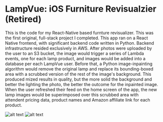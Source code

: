 # LampVue: iOS Furniture Revisualzier (Retired)

This is the code for my React-Native based furnture revisualizer. This was the first original, full-stack project I completed. This app ran on a React Native frontend, with significant backend code written in Python. Backend infrastructure resided exclusively in AWS. After photos were uploaded by the user to an S3 bucket, the image would trigger a series of Lambda events, one for each lamp product, and images would be added into a database per each LampVue user. Before that, a Python image-inpainting algorithm would remove the original lamp and replace its bounding-boxed area with a scrubbed version of the rest of the image's background. This produced mized results in quality, but the more solid the background and better the lighting the photo, the better the outcome for the inpainted image. When the user refreshed their feed on the home screen of the app, the new lamp images would be superimposed over this scrubbed area with attendent pricing data, product names and Amazon affiliate link for each product. 

![alt text](https://github.com/samuelcphillips/lampvue/blob/main/images/ezgif-7-546bcbdc27.gif?raw=true)
![alt text](https://github.com/samuelcphillips/lampvue/blob/main/images/ezgif-7-b1f7248182.gif?raw=true)
